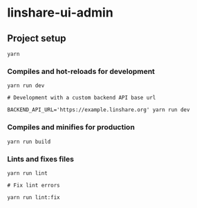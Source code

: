 # linshare-ui-admin

## Project setup
```
yarn
```

### Compiles and hot-reloads for development
```
yarn run dev

# Development with a custom backend API base url

BACKEND_API_URL='https://example.linshare.org' yarn run dev
```

### Compiles and minifies for production
```
yarn run build
```


### Lints and fixes files
```
yarn run lint

# Fix lint errors

yarn run lint:fix
```
